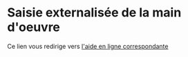 # Saisie externalisée de la main d'oeuvre

Ce lien vous redirige vers [l'aide en ligne correspondante](http://docs.gestimum.com/WebService/2)